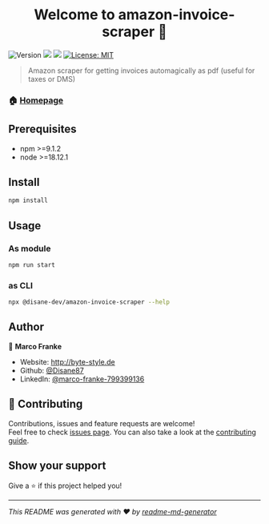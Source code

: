 <h1 align="center">Welcome to amazon-invoice-scraper 👋</h1>
<p>
  <img alt="Version" src="https://img.shields.io/badge/version-0.0.1-blue.svg?cacheSeconds=2592000" />
  <img src="https://img.shields.io/badge/npm-%3E%3D9.1.2-blue.svg" />
  <img src="https://img.shields.io/badge/node-%3E%3D18.12.1-blue.svg" />
  <a href="#" target="_blank">
    <img alt="License: MIT" src="https://img.shields.io/badge/License-MIT-yellow.svg" />
  </a>
</p>

> Amazon scraper for getting invoices automagically as pdf (useful for taxes or DMS)

### 🏠 [Homepage](https://repo.disane.dev/Disane/amazon-invoice-scraper#readme)

## Prerequisites

- npm >=9.1.2
- node >=18.12.1

## Install

```sh
npm install
```

## Usage
### As module
```sh
npm run start
```

### as CLI
```sh
npx @disane-dev/amazon-invoice-scraper --help
```

## Author

👤 **Marco Franke**

* Website: http://byte-style.de
* Github: [@Disane87](https://github.com/Disane87)
* LinkedIn: [@marco-franke-799399136](https://linkedin.com/in/marco-franke-799399136)

## 🤝 Contributing

Contributions, issues and feature requests are welcome!<br />Feel free to check [issues page](https://repo.disane.dev/Disane/amazon-invoice-scraper/issues). You can also take a look at the [contributing guide](https://repo.disane.dev/Disane/amazon-invoice-scraper/blob/master/CONTRIBUTING.md).

## Show your support

Give a ⭐️ if this project helped you!

***
_This README was generated with ❤️ by [readme-md-generator](https://github.com/kefranabg/readme-md-generator)_